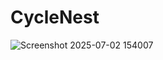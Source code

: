 # CycleNest

![Screenshot 2025-07-02 154007](https://github.com/user-attachments/assets/f2802bbf-c688-4687-aede-150e927e927a)
